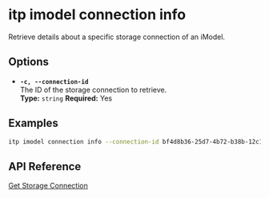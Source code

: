 # itp imodel connection info

Retrieve details about a specific storage connection of an iModel.

## Options

- **`-c, --connection-id`**  
  The ID of the storage connection to retrieve.  
  **Type:** `string` **Required:** Yes

## Examples

```bash
itp imodel connection info --connection-id bf4d8b36-25d7-4b72-b38b-12c1f0325f42
```

## API Reference

[Get Storage Connection](https://developer.bentley.com/apis/synchronization/operations/get-storage-connection/)
